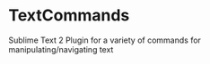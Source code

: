 TextCommands
============

Sublime Text 2 Plugin for a variety of commands for manipulating/navigating text